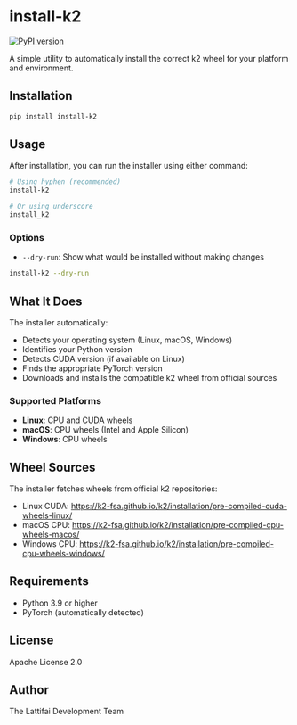 # install-k2

[![PyPI version](https://badge.fury.io/py/install-k2.svg)](https://badge.fury.io/py/install-k2)

A simple utility to automatically install the correct k2 wheel for your platform and environment.

## Installation

```bash
pip install install-k2
```

## Usage

After installation, you can run the installer using either command:

```bash
# Using hyphen (recommended)
install-k2

# Or using underscore
install_k2
```

### Options

- `--dry-run`: Show what would be installed without making changes

```bash
install-k2 --dry-run
```

## What It Does

The installer automatically:
- Detects your operating system (Linux, macOS, Windows)
- Identifies your Python version
- Detects CUDA version (if available on Linux)
- Finds the appropriate PyTorch version
- Downloads and installs the compatible k2 wheel from official sources

### Supported Platforms

- **Linux**: CPU and CUDA wheels
- **macOS**: CPU wheels (Intel and Apple Silicon)
- **Windows**: CPU wheels

## Wheel Sources

The installer fetches wheels from official k2 repositories:
- Linux CUDA: https://k2-fsa.github.io/k2/installation/pre-compiled-cuda-wheels-linux/
- macOS CPU: https://k2-fsa.github.io/k2/installation/pre-compiled-cpu-wheels-macos/
- Windows CPU: https://k2-fsa.github.io/k2/installation/pre-compiled-cpu-wheels-windows/

## Requirements

- Python 3.9 or higher
- PyTorch (automatically detected)

## License

Apache License 2.0

## Author

The Lattifai Development Team

